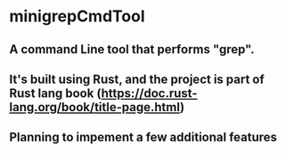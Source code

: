 # minigrepCmdTool

## A command Line tool that performs "grep".

## It's built using Rust, and the project is part of Rust lang book (https://doc.rust-lang.org/book/title-page.html) 

## Planning to impement a few additional features 